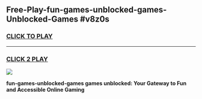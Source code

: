 
## Free-Play-fun-games-unblocked-games-Unblocked-Games #v8z0s
<h3>
<a href="https://news.freeplayer.one?title=fun-games-unblocked-games&ref=8M">CLICK TO PLAY</a></h3>
<hr>

<h3>
<a href="https://news.freeplayer.one?title=fun-games-unblocked-games&ref=8M">CLICK 2 PLAY</a>
  
</h3>

<a href="https://news.freeplayer.one?title=fun-games-unblocked-games&ref=8M"><img src="https://clearcache.store/games.png"></a>


**fun-games-unblocked-games games unblocked: Your Gateway to Fun and Accessible Online Gaming**
